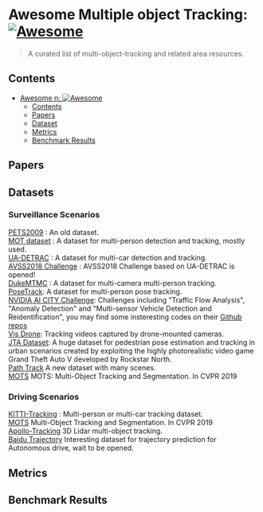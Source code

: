 # Awesome Multiple object Tracking: [![Awesome](https://cdn.rawgit.com/sindresorhus/awesome/d7305f38d29fed78fa85652e3a63e154dd8e8829/media/badge.svg)](https://github.com/sindresorhus/awesome)

> A curated list of multi-object-tracking and related area resources.

## Contents
<!-- TOC -->
- [Awesome n: ![Awesome](https://github.com/sindresorhus/awesome)](#awesome-n-img-srchttpscdnrawgitcomsindresorhusawesomed7305f38d29fed78fa85652e3a63e154dd8e8829mediabadgesvg-altawesome)
  - [Contents](#contents)
  - [Papers](#papers)
  - [Dataset](#dataset)
  - [Metrics](#metrics)
  - [Benchmark Results](#benchmark-results)

<!-- /TOC -->



## Papers

## Datasets
### Surveillance Scenarios
[PETS2009](http://www.cvg.reading.ac.uk/PETS2009/a.html) : An old dataset.<br>
[MOT dataset](https://motchallenge.net/) : A dataset for multi-person detection and tracking, mostly used.<br>
[UA-DETRAC](http://detrac-db.rit.albany.edu/) : A dataset for multi-car detection and tracking. <br>
[AVSS2018 Challenge](https://iwt4s2018.wordpress.com/challenge/) : AVSS2018 Challenge based on UA-DETRAC is opened!<br>
[DukeMTMC](http://vision.cs.duke.edu/DukeMTMC/) : A dataset for multi-camera multi-person tracking. <br>
[PoseTrack](https://posetrack.net/): A dataset for multi-person pose tracking. <br>
[NVIDIA AI CITY Challenge](https://www.aicitychallenge.org/): Challenges including "Traffic Flow Analysis", "Anomaly Detection" and "Multi-sensor Vehicle Detection and Reidentification", you may find some insteresting codes on their [Github repos](https://github.com/NVIDIAAICITYCHALLENGE)<br>
[Vis Drone](http://www.aiskyeye.com/views/index): Tracking videos captured by drone-mounted cameras.<br>
[JTA Dataset](http://imagelab.ing.unimore.it/imagelab/page.asp?IdPage=25): A huge dataset for pedestrian pose estimation and tracking in urban scenarios created by exploiting the highly photorealistic video game Grand Theft Auto V developed by Rockstar North.<br>
[Path Track](http://people.ee.ethz.ch/~daid/pathtrack/) A new dataset with many scenes.<br>
[MOTS](https://www.vision.rwth-aachen.de/page/mots) MOTS: Multi-Object Tracking and Segmentation. In CVPR 2019<br>
### Driving Scenarios
[KITTI-Tracking](http://www.cvlibs.net/datasets/kitti/eval_tracking.php) : Multi-person or multi-car tracking dataset.<br>
[MOTS](https://www.vision.rwth-aachen.de/page/mots) Multi-Object Tracking and Segmentation. In CVPR 2019<br>
[Apollo-Tracking](http://apolloscape.auto/tracking.html) 3D Lidar multi-object tracking.<br> 
[Baidu Trajectory](http://apolloscape.auto/trajectory.html) Interesting dataset for trajectory prediction for Autonomous drive, wait to be opened.<br>

## Metrics

## Benchmark Results
